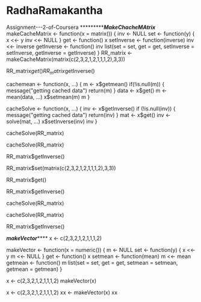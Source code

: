 # RadhaRamakantha
Assignment---2-of-Coursera
****************MakeChacheMAtrix*******
makeCacheMatrix <- function(x = matrix()) { inv <- NULL set <- function(y) { x <<- y inv <<- NULL } get <- function() x setInverse <- function(inverse) inv <<- inverse getInverse <- function() inv list(set = set, get = get, setInverse = setInverse, getInverse = getInverse) } RR_matrix <- makeCacheMatrix(matrix(c(2,3,2,1,2,1,1,1,2),3,3))

RR_matrix$get() RR_matrix$getInverse()

cachemean <- function(x, ...) { m <- x$getmean() if(!is.null(m)) { message("getting cached data") return(m) } data <- x$get() m <- mean(data, ...) x$setmean(m) m }

cacheSolve <- function(x, ...) { inv <- x$getInverse() if (!is.null(inv)) { message("getting cached data") return(inv) } mat <- x$get() inv <- solve(mat, ...) x$setInverse(inv) inv }

cacheSolve(RR_matrix)

cacheSolve(RR_matrix)

RR_matrix$getInverse()

RR_matrix$set(matrix(c(2,3,2,1,2,1,1,1,2),3,3))

RR_matrix$get()

RR_matrix$getInverse()

cacheSolve(RR_matrix)

cacheSolve(RR_matrix)

RR_matrix$getInverse()

*******makeVector***********
x <- c(2,3,2,1,2,1,1,1,2)

makeVector <- function(x = numeric()) { m <- NULL set <- function(y) { x <<- y m <<- NULL } get <- function() x setmean <- function(mean) m <<- mean getmean <- function() m list(set = set, get = get, setmean = setmean, getmean = getmean) }

x <- c(2,3,2,1,2,1,1,1,2) makeVector(x)

x <- c(2,3,2,1,2,1,1,1,2) xx <- makeVector(x) xx
